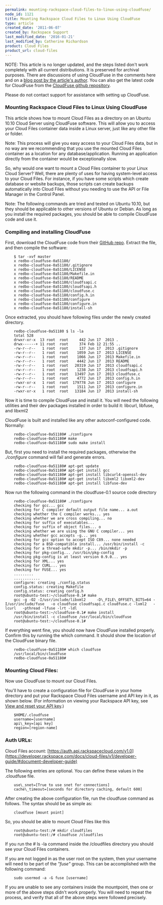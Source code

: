 ```yaml
---
permalink: mounting-rackspace-cloud-files-to-linux-using-cloudfuse/
node_id: 1121
title: Mounting Rackspace Cloud Files to Linux Using CloudFuse
type: article
created_date: '2011-06-07'
created_by: Rackspace Support
last_modified_date: '2016-01-21'
last_modified_by: Catherine Richardson
product: Cloud Files
product_url: cloud-files
---
```


NOTE: This article is no longer updated, and the steps listed don't work completely with all current distributions. It is preserved for archival purposes. There are discussions of using CloudFuse in the comments here and on a [blog post by the article's author](http://sandeepsidhu.wordpress.com/2011/03/07/mounting-cloud-files-using-cloudfuse-into-ubuntu-10-10-v2/). You can also get the latest code for CloudFuse from the [CloudFuse github repository](https://github.com/redbo/cloudfuse).

Please do not contact support for assistance with setting up CloudFuse.



### Mounting Rackspace Cloud Files to Linux Using CloudFuse

This article shows how to mount Cloud Files as a directory on an Ubuntu 10.10 Cloud Server using CloudFuse software. This will allow you to access your Cloud Files container data inside a Linux server, just like any other file or folder.

Note: This process will give you easy access to your Cloud Files data, but in no way are we recommending that you use the mounted Cloud Files container as a location for any database/application. Running an application directly from the container would be exceptionally slow.

So, why would one want to mount a Cloud Files container to your Linux Cloud Server? Well, there are plenty of uses for having system-level access to your Cloud Files. For instance, if you have some scripts which create database or website backups, those scripts can create backups automatically into Cloud Files without you needing to use the API or File Manager in the Control Panel.

Note: The following commands are tried and tested on Ubuntu 10.10, but they should be applicable to other versions of Ubuntu or Debian. As long as you install the required packages, you should be able to compile CloudFuse code and use it.

### Compiling and installing CloudFuse

First, download the CloudFuse code from their [GitHub repo](http://github.com/redbo/cloudfuse/tarball/master). Extract the file, and then compile the software:

        $ tar -xvf master
        x redbo-cloudfuse-0a51180/
        x redbo-cloudfuse-0a51180/.gitignore
        x redbo-cloudfuse-0a51180/LICENSE
        x redbo-cloudfuse-0a51180/Makefile.in
        x redbo-cloudfuse-0a51180/README
        x redbo-cloudfuse-0a51180/cloudfsapi.c
        x redbo-cloudfuse-0a51180/cloudfsapi.h
        x redbo-cloudfuse-0a51180/cloudfuse.c
        x redbo-cloudfuse-0a51180/config.h.in
        x redbo-cloudfuse-0a51180/configure
        x redbo-cloudfuse-0a51180/configure.in
        x redbo-cloudfuse-0a51180/install-sh

Once extracted, you should have following files under the newly created directory.

        redbo-cloudfuse-0a51180 $ ls -la
        total 528
        drwxr-xr-x  13 root  root     442 Jun 17  2013 .
        drwx------+ 11 root  root     374 Feb 12 21:55 ..
        -rw-r--r--   1 root  root     137 Jun 17  2013 .gitignore
        -rw-r--r--   1 root  root    1059 Jun 17  2013 LICENSE
        -rw-r--r--   1 root  root    1066 Jun 17  2013 Makefile.in
        -rw-r--r--   1 root  root    4442 Jun 17  2013 README
        -rw-r--r--   1 root  root   20319 Jun 17  2013 cloudfsapi.c
        -rw-r--r--   1 root  root    1238 Jun 17  2013 cloudfsapi.h
        -rw-r--r--   1 root  root   13497 Jun 17  2013 cloudfuse.c
        -rw-r--r--   1 root  root    4772 Jun 17  2013 config.h.in
        -rwxr-xr-x   1 root  root  179778 Jun 17  2013 configure
        -rw-r--r--   1 root  root    1511 Jun 17  2013 configure.in
        -rwxr-xr-x   1 root  root   13184 Jun 17  2013 install-sh

Now it is time to compile CloudFuse and install it. You will need the following utilities and their dev packages installed in order to build it: libcurl, libfuse, and libxml2

CloudFuse is built and installed like any other autoconf-configured code. Normally:

        redbo-cloudfuse-0a51180# ./configure
        redbo-cloudfuse-0a51180# make
        redbo-cloudfuse-0a51180# sudo make install

But, first you need to install the required packages, otherwise the _./configure_ command will fail and generate errors.

        redbo-cloudfuse-0a51180# apt-get update
        redbo-cloudfuse-0a51180# apt-get install gcc
        redbo-cloudfuse-0a51180# apt-get install libcurl4-openssl-dev
        redbo-cloudfuse-0a51180# apt-get install libxml2 libxml2-dev
        redbo-cloudfuse-0a51180# apt-get install libfuse-dev

Now run the following command in the cloudfuse-0.1 source code directory

        redbo-cloudfuse-0a51180# ./configure
        checking for gcc... gcc
        checking for C compiler default output file name... a.out
        checking whether the C compiler works... yes
        checking whether we are cross compiling... no
        checking for suffix of executables...
        checking for suffix of object files... o
        checking whether we are using the GNU C compiler... yes
        checking whether gcc accepts -g... yes
        checking for gcc option to accept ISO C89... none needed
        checking for a BSD-compatible install... /usr/bin/install -c
        checking for a thread-safe mkdir -p... /bin/mkdir -p
        checking for pkg-config... /usr/bin/pkg-config
        checking pkg-config is at least version 0.9.0... yes
        checking for XML... yes
        checking for CURL... yes
        checking for FUSE... yes
        .........
        ............
        configure: creating ./config.status
        config.status: creating Makefile
        config.status: creating config.h
        root@ubuntu-test:~/cloudfuse-0.1# make
        gcc -g -O2 -I/usr/include/libxml2     -D\_FILE\_OFFSET\_BITS=64 -I/usr/include/fuse   -o cloudfuse cloudfsapi.c cloudfuse.c -lxml2   -lcurl   -pthread -lfuse -lrt -ldl
        root@ubuntu-test:~/cloudfuse-0.1# make install
        /usr/bin/install -c cloudfuse /usr/local/bin/cloudfuse
        root@ubuntu-test:~/cloudfuse-0.1#

If everything went fine, you should now have CloudFuse installed properly. Confirm this by running the which command. It should show the location of the CloudFuse binary file.

        redbo-cloudfuse-0a51180# which cloudfuse
        /usr/local/bin/cloudfuse
        redbo-cloudfuse-0a51180#

### Mounting Cloud Files:

Now use CloudFuse to mount our Cloud Files.

You'll have to create a configuration file for CloudFuse in your home directory and put your Rackspace Cloud Files username and API key in it, as shown below. (For information on viewing your Rackspace API key, see [View and reset your API key](/how-to/view-and-reset-your-api-key).)

        $HOME/.cloudfuse
        username=[username]
        api\_key=[api key]
        region=[region-name]

### Auth URLs:

Cloud Files account: [https://auth.api.rackspacecloud.com/v1.0](https://developer.rackspace.com/docs/cloud-files/v1/developer-guide/#document-developer-guide)

The following entries are optional. You can define these values in the .cloudfuse file.

        use\_snet=[True to use snet for connections]
        cache\_timeout=[seconds for directory caching, default 600]

After creating the above configuration file, run the cloudfuse command as follows. The syntax should be as simple as:

        cloudfuse [mount point]

So, you should be able to mount Cloud Files like this

        root@ubuntu-test:/# mkdir cloudfiles
        root@ubuntu-test:/# cloudfuse /cloudfiles

If you run the # ls -la command inside the /cloudfiles directory you should see your Cloud Files containers.

If you are not logged in as the user root on the system, then your username will need to be part of the _"fuse"_ group. This can be accomplished with the following command:

        sudo usermod -a -G fuse [username]

If you are unable to see any containers inside the mountpoint, then one or more of the above steps didn't work properly. You will need to repeat the process, and verify that all of the above steps were followed precisely.
